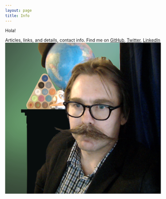 ```yaml
---
layout: page
title: Info
---
```


<p class="message">
  Hola!
</p>

Articles, links, and details, contact info.
Find me on [GitHub](https://github.com/mjording), [Twitter](https://twitter.com/mjording), [LinkedIn](https://www.linkedin.com/in/mjording)
![MEEEE](/public/prof_3.png)
